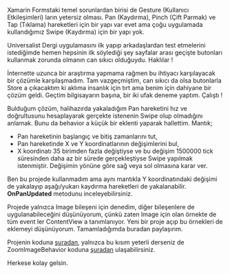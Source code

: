 ﻿Xamarin Formstaki temel sorunlardan birisi de Gesture (Kullanıcı Etkileşimleri) ların yetersiz olması. Pan (Kaydırma), Pinch (Çift Parmak) ve Tap (Tıklama) hareketleri için bir yapı var evet ama çoğu uygulamada kullandığımız Swipe (Kaydırma) için bir yapı yok.

Universalist Dergi uygulamasını ilk yapıp arkadaşlardan test etmelerini istediğimde hemen hepsinin ilk söylediği şey sayfalar arası geçişte butonları kullanmak zorunda olmanın can sıkıcı olduğuydu. Haklılar !</p>

İnternette uzunca bir araştırma yapmama rağmen bu ihtiyacı karşılayacak bir çözümle karşılaşmadım. Tam vazgeçmiştim, can sıkıcı da olsa butonlarla Store a çıkacaktım ki aklıma insanlık için tırt ama benim için dahiyane bir çözüm geldi. Geçtim bilgisayarın başına, bir iki ufak deneme yaptım. Çalıştı !

Bulduğum çözüm, halihazırda yakaladığım Pan hareketini hız ve doğrultusunu hesaplayarak gerçekte istenenin Swipe olup olmadığını anlamak. Bunu da behavior a küçük bir eklenti yaparak hallettim. Mantık;

* Pan hareketinin başlangıç ve bitiş zamanlarını tut,
* Pan hareketinde X ve Y koordinatlarının değişimlerini bul,
* X koordinatı 35 birimden fazla değiştiyse ve bu değişim 1500000 tick süresinden daha az bir sürede gerçekleştiyse Swipe yapılmak istenmiştir. Değişimin yönüne göre sağ veya sol olmasına karar ver.

Ben bu projede kullanmadım ama aynı mantıkla Y koordinatındaki değişimi de yakalayıp aşağı/yukarı kaydırma hareketleri de yakalanabilir. __OnPanUpdated__ metodunu inceleyebilirsiniz.

<script src="https://gist.github.com/asozyurt/6b637b5c3425791814746a57d7608bd5.js"></script>

Projede yalnızca Image bileşeni için denedim, diğer bileşenlere de uygulanabileceğini düşünüyorum, çünkü zaten Image için olan örnekte de tüm event ler ContentView a tanımlanıyor. Yeni bir proje açıp bu örnekleri de eklemeyi düşünüyorum. Tamamladığımda buradan paylaşırım.

Projenin koduna <a href="https://github.com/asozyurt/universalistDergiRc" target="_blank">şuradan</a>, yalnızca bu kısım yeterli derseniz de ZoomImageBehavior koduna <a href="https://github.com/asozyurt/universalistDergiRc/blob/master/UniversalistDergiRC/Core/ZoomImageBehavior.cs" target="_blank">şuradan</a> ulaşabilirsiniz.

Herkese kolay gelsin.